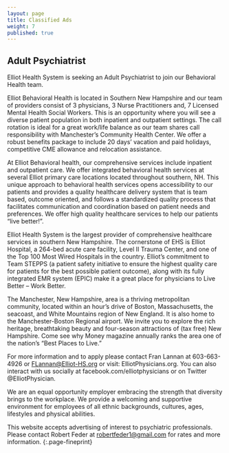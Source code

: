 ```yaml
---
layout: page
title: Classified Ads
weight: 7
published: true
---
```


## Adult Psychiatrist

Elliot Health System is seeking an Adult Psychiatrist to join our Behavioral Health team.

Elliot Behavioral Health is located in Southern New Hampshire and our team of providers consist of 3 physicians, 3 Nurse Practitioners and, 7 Licensed Mental Health Social Workers. This is an opportunity where you will see a diverse patient population in both inpatient and outpatient settings. The call rotation is ideal for a great work/life balance as our team shares call responsibility with Manchester’s Community Health Center. We offer a robust benefits package to include 20 days’ vacation and paid holidays, competitive CME allowance and relocation assistance.

At Elliot Behavioral health, our comprehensive services include inpatient and outpatient care. We offer integrated behavioral health services at several Elliot primary care locations located throughout southern, NH. This unique approach to behavioral health services opens accessibility to our patients and provides a quality healthcare delivery system that is team based, outcome oriented, and follows a standardized quality process that facilitates communication and coordination based on patient needs and preferences. We offer high quality healthcare services to help our patients “live better!”.

Elliot Health System is the largest provider of comprehensive healthcare services in southern New Hampshire. The cornerstone of EHS is Elliot Hospital, a 264-bed acute care facility, Level II Trauma Center, and one of the Top 100 Most Wired Hospitals in the country. Elliot’s commitment to Team STEPPS (a patient safety initiative to ensure the highest quality care for patients for the best possible patient outcome), along with its fully integrated EMR system (EPIC) make it a great place for physicians to Live Better – Work Better.

The Manchester, New Hampshire, area is a thriving metropolitan community, located within an hour’s drive of Boston, Massachusetts, the seacoast, and White Mountains region of New England. It is also home to the Manchester-Boston Regional airport. We invite you to explore the rich heritage, breathtaking beauty and four-season attractions of (tax free) New Hampshire. Come see why Money magazine annually ranks the area one of the nation’s “Best Places to Live.”

For more information and to apply please contact Fran Lannan at 603-663-4926 or FLannan@Elliot-HS.org or visit:  ElliotPhysicians.org. You can also interact with us socially at facebook.com/elliotphysicians or on Twitter @ElliotPhysician.

We are an equal opportunity employer embracing the strength that diversity brings to the workplace. We provide a welcoming and supportive environment for employees of all ethnic backgrounds, cultures, ages, lifestyles and physical abilities.

This website accepts advertising of interest to psychiatric professionals. Please contact Robert Feder at <robertfeder1@gmail.com> for rates and more information.
{:.page-fineprint}
